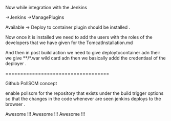 Now while integration with the Jenkins

->Jenkins ->ManagePlugins

Available -> Deploy to container plugin should be installed .


Now once it is installed we need to add the users with the roles of the developers that we have given for the TomcatInstallation.md

And then in post build action we need to give deploytocontainer adn their
we give **/*.war wild card adn then we basically addd the credentiasl of the deployer .





===================================

Github PollSCM concept

enable pollscm for the repository that exists under the build trigger options so that the changes in the code whenever are seen jenkins deploys to the browser .

Awesome !!!  Awesome !!! Awesome !!!